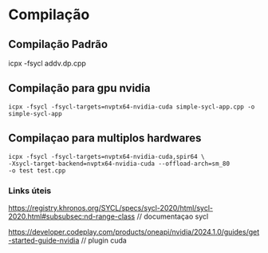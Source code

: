
# Compilação 


## Compilação Padrão

icpx -fsycl addv.dp.cpp

## Compilação para gpu nvidia 

	icpx -fsycl -fsycl-targets=nvptx64-nvidia-cuda simple-sycl-app.cpp -o simple-sycl-app 
	
## Compilaçao para multiplos hardwares 

	icpx -fsycl -fsycl-targets=nvptx64-nvidia-cuda,spir64 \
	-Xsycl-target-backend=nvptx64-nvidia-cuda --offload-arch=sm_80 
	-o test test.cpp

### Links úteis

https://registry.khronos.org/SYCL/specs/sycl-2020/html/sycl-2020.html#subsubsec:nd-range-class // documentaçao sycl

https://developer.codeplay.com/products/oneapi/nvidia/2024.1.0/guides/get-started-guide-nvidia // plugin cuda
